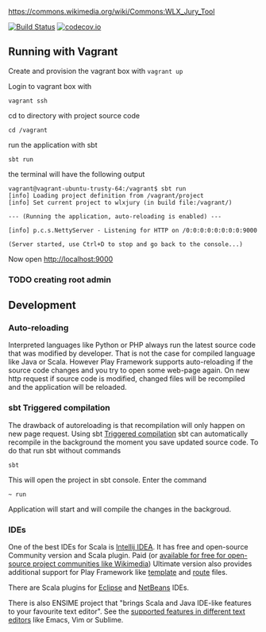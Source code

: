 https://commons.wikimedia.org/wiki/Commons:WLX_Jury_Tool 

[![Build Status](https://travis-ci.org/intracer/wlxjury.svg?branch=master)](https://travis-ci.org/intracer/wlxjury?branch=master)
[![codecov.io](http://codecov.io/github/intracer/wlxjury/coverage.svg?branch=master)](http://codecov.io/github/intracer/wlxjury?branch=master)

## Running with Vagrant

Create and provision the vagrant box with
`vagrant up`

Login to vagrant box with

`vagrant ssh`

cd to directory with project source code

`cd /vagrant`

run the application with sbt

`sbt run`

the terminal will have the following output

```
vagrant@vagrant-ubuntu-trusty-64:/vagrant$ sbt run
[info] Loading project definition from /vagrant/project
[info] Set current project to wlxjury (in build file:/vagrant/)

--- (Running the application, auto-reloading is enabled) ---

[info] p.c.s.NettyServer - Listening for HTTP on /0:0:0:0:0:0:0:0:9000

(Server started, use Ctrl+D to stop and go back to the console...)
```

Now open [http://localhost:9000](http://localhost:9000)

### TODO creating root admin

## Development

### Auto-reloading
Interpreted languages like Python or PHP always run the latest source code that was modified by developer. That is not the case for compiled language like Java or Scala. However Play Framework supports auto-reloading if the source code changes and you try to open some web-page again. On new http request if source code is modified, changed files will be recompiled and the application will be reloaded.

### sbt Triggered compilation
The drawback of autoreloading is that recompilation will only happen on new page request. Using sbt [Triggered compilation](http://www.scala-sbt.org/0.13/docs/Howto-Triggered.html) sbt can automatically recompile in the background the moment you save updated source code. To do that run sbt without commands

`sbt`

This will open the project in sbt console. Enter the command

`~ run`

Application will start and will compile the changes in the backgroud.

### IDEs
One of the best IDEs for Scala is [Intellij IDEA](https://en.wikipedia.org/wiki/IntelliJ_IDEA). It has free and open-source Community version and Scala plugin. Paid (or [available for free for open-source project communities like Wikimedia](https://lists.wikimedia.org/pipermail/wikitech-l/2016-May/085558.html)) Ultimate version also provides additional support for Play Framework like [template](https://www.playframework.com/documentation/2.4.x/ScalaTemplates) and [route](https://www.playframework.com/documentation/2.4.x/ScalaRouting) files.

There are Scala plugins for [Eclipse](http://scala-ide.org/) and [NetBeans](https://en.wikipedia.org/wiki/NetBeans) IDEs. 

There is also ENSIME project that "brings Scala and Java IDE-like features to your favourite text editor". See the [supported features in different text editors](http://ensime.github.io/editors/) like Emacs, Vim or Sublime.

